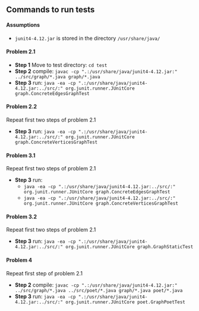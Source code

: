 ## Commands to run tests

#### Assumptions

* ```junit4-4.12.jar``` is stored in the directory ```/usr/share/java/```

#### Problem 2.1

* **Step 1** Move to test directory: ```cd test```
* **Step 2** compile: ```javac -cp ".:/usr/share/java/junit4-4.12.jar:" ../src/graph/*.java graph/*.java```
* **Step 3** run: ```java -ea -cp ".:/usr/share/java/junit4-4.12.jar:../src/:" org.junit.runner.JUnitCore graph.ConcreteEdgesGraphTest```

#### Problem 2.2

Repeat first two steps of problem 2.1
* **Step 3** run: ```java -ea -cp ".:/usr/share/java/junit4-4.12.jar:../src/:" org.junit.runner.JUnitCore graph.ConcreteVerticesGraphTest```


#### Problem 3.1
Repeat first two steps of problem 2.1
* **Step 3** run:
    * ```java -ea -cp ".:/usr/share/java/junit4-4.12.jar:../src/:" org.junit.runner.JUnitCore graph.ConcreteEdgesGraphTest```
    * ```java -ea -cp ".:/usr/share/java/junit4-4.12.jar:../src/:" org.junit.runner.JUnitCore graph.ConcreteVerticesGraphTest```

#### Problem 3.2
Repeat first two steps of problem 2.1
* **Step 3** run: ```java -ea -cp ".:/usr/share/java/junit4-4.12.jar:../src/:" org.junit.runner.JUnitCore graph.GraphStaticTest```

#### Problem 4

Repeat first step of problem 2.1
* **Step 2** compile: ```javac -cp ".:/usr/share/java/junit4-4.12.jar:" ../src/graph/*.java ../src/poet/*.java graph/*.java poet/*.java```
* **Step 3** run: ```java -ea -cp ".:/usr/share/java/junit4-4.12.jar:../src/:" org.junit.runner.JUnitCore poet.GraphPoetTest```
